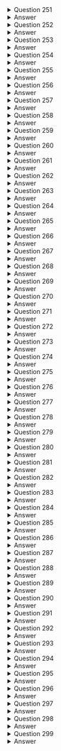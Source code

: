 <details>
  <summary>Question 251</summary>

An Amazon EC2 instance is located in a private subnet in a new VPC. This subnet does not have outbound internet access, but the EC2 instance needs the ability to download monthly security updates from an outside vendor. What should a solutions architect do to meet these requirements?

-   [ ] A. Create an internet gateway, and attach it to the VPC. Configure the private subnet route table to use the internet gateway as the default route.
-   [ ] B. Create a NAT gateway, and place it in a public subnet. Configure the private subnet route table to use the NAT gateway as the default route.
-   [ ] C. Create a NAT instance, and place it in the same subnet where the EC2 instance is located. Configure the private subnet route table to use the NAT instance as the default route.
-   [ ] D. Create an internet gateway, and attach it to the VPC. Create a NAT instance, and place it in the same subnet where the EC2 instance is located. Configure the private subnet route table to use the internet gateway as the default route.
   
</details>

<details>
  <summary>Answer</summary>

-   [ ] B. Create a NAT gateway, and place it in a public subnet. Configure the private subnet route table to use the NAT gateway as the default route.
   
Why these are the correct answers:

B. Create a NAT gateway, and place it in a public subnet. Configure the private subnet route table to use the NAT gateway as the default route.

-   [ ] A NAT gateway in a public subnet allows instances in private subnets to access the internet.
-   [ ] The private subnet's route table directs outbound traffic to the NAT gateway.
-   [ ] This solution enables the EC2 instance to download updates securely.
   
<hr> Why are the other answers wrong? <hr>

-   [ ] A. An internet gateway allows public subnets to access the internet, but not private subnets.
-   [ ] C. A NAT instance requires more management than a NAT gateway. Placing it in the same subnet is incorrect.
-   [ ] D. Combining an internet gateway and a NAT instance is unnecessary and incorrect.

Therefore, Option B is the correct solution.

</details>
<details>
  <summary>Question 252</summary>

A solutions architect needs to design a system to store client case files. The files are core company assets and are important. The number of files will grow over time. The files must be simultaneously accessible from multiple application servers that run on Amazon EC2 instances. The solution must have built-in redundancy. Which solution meets these requirements?

-   [ ] A. Amazon Elastic File System (Amazon EFS)
-   [ ] B. Amazon Elastic Block Store (Amazon EBS)
-   [ ] C. Amazon S3 Glacier Deep Archive
-   [ ] D. AWS Backup
   
</details>

<details>
  <summary>Answer</summary>

-   [ ] A. Amazon Elastic File System (Amazon EFS)
   
Why these are the correct answers:

A. Amazon Elastic File System (Amazon EFS)

-   [ ] Amazon EFS provides scalable file storage for use with EC2 instances.
-   [ ] It supports concurrent access from multiple EC2 instances.
-   [ ] EFS is designed with built-in redundancy and scalability.
   
<hr> Why are the other answers wrong? <hr>

-   [ ] B. Amazon EBS is block storage and can only be attached to a single EC2 instance at a time.
-   [ ] C. Amazon S3 Glacier Deep Archive is for long-term archival, not concurrent access.
-   [ ] D. AWS Backup is for backup and recovery, not for providing shared file storage.

Therefore, Option A is the correct solution.

</details>

<details>
  <summary>Question 253</summary>

A solutions architect has created two IAM policies: Policy1 and Policy2. Both policies are attached to an IAM group.

![image](https://github.com/user-attachments/assets/33793b35-856c-4f09-be2a-7c4df3846bb2)

A cloud engineer is added as an IAM user to the IAM group. Which action will the cloud engineer be able to perform?

-   [ ] A. Deleting IAM users
-   [ ] B. Deleting directories
-   [ ] C. Deleting Amazon EC2 instances
-   [ ] D. Deleting logs from Amazon CloudWatch Logs
   
</details>

<details>
  <summary>Answer</summary>

-   [ ] C. Deleting Amazon EC2 instances
   
Why these are the correct answers:

C. Deleting Amazon EC2 instances

-   [ ] Policy 1 allows all EC2 actions.
-   [ ] Policy 2 denies "ds:Delete\*" actions.
-   [ ] Deny statements override allow statements, but the cloud engineer is still allowed to delete EC2 instances.

<hr> Why are the other answers wrong? <hr>

-   [ ] A. The engineer can't delete IAM users because it's not in Policy 1.
-   [ ] B. "ds:Delete\*" denies deleting directories.
-   [ ] D. "logs:Get\*" and "logs:Describe\*" do not allow deleting logs.

Therefore, Option C is the correct answer.

</details>

<details>
  <summary>Question 254</summary>

A company is reviewing a recent migration of a three-tier application to a VPC. The security team discovers that the principle of least privilege is not being applied to Amazon EC2 security group ingress and egress rules between the application tiers. What should a solutions architect do to correct this issue?

-   [ ] A. Create security group rules using the instance ID as the source or destination.
-   [ ] B. Create security group rules using the security group ID as the source or destination.
-   [ ] C. Create security group rules using the VPC CIDR blocks as the source or destination.
-   [ ] D. Create security group rules using the subnet CIDR blocks as the source or destination.
   
</details>

<details>
  <summary>Answer</summary>

-   [ ] B. Create security group rules using the security group ID as the source or destination.
   
Why these are the correct answers:

B. Create security group rules using the security group ID as the source or destination.

-   [ ] Security groups can reference other security groups, applying least privilege.
-   [ ] This allows traffic only from instances in the specified security group.
   
<hr> Why are the other answers wrong? <hr>

-   [ ] A. Instance IDs are dynamic and not practical for security group rules.
-   [ ] C. VPC CIDR blocks are too broad and violate least privilege.
-   [ ] D. Subnet CIDR blocks are also too broad for tier-level security.

Therefore, Option B is the correct solution.

</details>
<details>
  <summary>Question 255</summary>

A company has an ecommerce checkout workflow that writes an order to a database and calls a service to process the payment. Users are experiencing timeouts during the checkout process. When users resubmit the checkout form, multiple unique orders are created for the same desired transaction. How should a solutions architect refactor this workflow to prevent the creation of multiple orders?

-   [ ] A. Configure the web application to send an order message to Amazon Kinesis Data Firehose. Set the payment service to retrieve the message from Kinesis Data Firehose and process the order.
-   [ ] B. Create a rule in AWS CloudTrail to invoke an AWS Lambda function based on the logged application path request. Use Lambda to query the database, call the payment service, and pass in the order information.
-   [ ] C. Store the order in the database. Send a message that includes the order number to Amazon Simple Notification Service (Amazon SNS). Set the payment service to poll Amazon SNS, retrieve the message, and process the order.
-   [ ] D. Store the order in the database. Send a message that includes the order number to an Amazon Simple Queue Service (Amazon SQS) FIFO queue. Set the payment service to retrieve the message and process the order. Delete the message from the queue.
   
</details>

<details>
  <summary>Answer</summary>

-   [ ] D. Store the order in the database. Send a message that includes the order number to an Amazon Simple Queue Service (Amazon SQS) FIFO queue. Set the payment service to retrieve the message and process the order. Delete the message from the queue.
   
Why these are the correct answers:

D. Store the order in the database. Send a message that includes the order number to an Amazon Simple Queue Service (Amazon SQS) FIFO queue. Set the payment service to retrieve the message and process the order. Delete the message from the queue.

-   [ ] SQS FIFO queues ensure messages are processed exactly once and in order.
-   [ ] This prevents duplicate order creation by processing each order only once.
   
<hr> Why are the other answers wrong? <hr>

-   [ ] A. Kinesis Data Firehose is for streaming data to destinations, not for ensuring single processing.
-   [ ] B. CloudTrail is for API call logging, not for workflow management.
-   [ ] C. SNS is for pub/sub, not for ensuring single processing of messages.

Therefore, Option D is the correct solution.

</details>
<details>
  <summary>Question 256</summary>

A solutions architect is implementing a document review application using an Amazon S3 bucket for storage. The solution must prevent accidental deletion of the documents and ensure that all versions of the documents are available. Users must be able to download, modify, and upload documents. Which combination of actions should be taken to meet these requirements? (Choose two.)

-   [ ] A. Enable a read-only bucket ACL.
-   [ ] B. Enable versioning on the bucket.
-   [ ] C. Attach an IAM policy to the bucket.
-   [ ] D. Enable MFA Delete on the bucket.
-   [ ] E. Encrypt the bucket using AWS KMS.
   
</details>

<details>
  <summary>Answer</summary>

-   [ ] B. Enable versioning on the bucket.
-   [ ] D. Enable MFA Delete on the bucket.
   
Why these are the correct answers:

B. Enable versioning on the bucket.

-   [ ] Versioning keeps multiple versions of an object, preventing data loss from overwrites or deletions.
   
D. Enable MFA Delete on the bucket.

-   [ ] MFA Delete requires multi-factor authentication for deletion, preventing accidental deletes.
   
<hr> Why are the other answers wrong? <hr>

-   [ ] A. Read-only ACL prevents users from modifying and uploading documents.
-   [ ] C. IAM policies control access but do not prevent accidental deletion.
-   [ ] E. Encryption secures data but does not prevent deletion.

Therefore, options B and D are the correct solutions.

</details>
<details>
  <summary>Question 257</summary>

A company is building a solution that will report Amazon EC2 Auto Scaling events across all the applications in an AWS account. The company needs to use a serverless solution to store the EC2 Auto Scaling status data in Amazon S3. The company then will use the data in Amazon S3 to provide near-real-time updates in a dashboard. The solution must not affect the speed of EC2 instance launches. How should the company move the data to Amazon S3 to meet these requirements?

-   [ ] A. Use an Amazon CloudWatch metric stream to send the EC2 Auto Scaling status data to Amazon Kinesis Data Firehose. Store the data in Amazon S3.
-   [ ] B. Launch an Amazon EMR cluster to collect the EC2 Auto Scaling status data and send the data to Amazon Kinesis Data Firehose. Store the data in Amazon S3.
-   [ ] C. Create an Amazon EventBridge rule to invoke an AWS Lambda function on a schedule. Configure the Lambda function to send the EC2 Auto Scaling status data directly to Amazon S3.
-   [ ] D. Use a bootstrap script during the launch of an EC2 instance to install Amazon Kinesis Agent. Configure Kinesis Agent to collect the EC2 Auto Scaling status data and send the data to Amazon Kinesis Data Firehose. Store the data in Amazon S3.
   
</details>

<details>
  <summary>Answer</summary>

-   [ ] A. Use an Amazon CloudWatch metric stream to send the EC2 Auto Scaling status data to Amazon Kinesis Data Firehose. Store the data in Amazon S3.
   
Why these are the correct answers:

A. Use an Amazon CloudWatch metric stream to send the EC2 Auto Scaling status data to Amazon Kinesis Data Firehose. Store the data in Amazon S3.

-   [ ] CloudWatch metric streams send data in near-real-time without affecting EC2 instance launches.
-   [ ] Kinesis Data Firehose efficiently delivers data to S3.
-   [ ] This is a serverless solution.
   
<hr> Why are the other answers wrong? <hr>

-   [ ] B. Launching an EMR cluster is not serverless and adds overhead.
-   [ ] C. Lambda on a schedule is not real-time.
-   [ ] D. Bootstrap scripts add overhead to EC2 launches.

Therefore, Option A is the correct solution.

</details>
<details>
  <summary>Question 258</summary>

A company has an application that places hundreds of .csv files into an Amazon S3 bucket every hour. The files are 1 GB in size. Each time a file is uploaded, the company needs to convert the file to Apache Parquet format and place the output file into an S3 bucket. Which solution will meet these requirements with the LEAST operational overhead?

-   [ ] A. Create an AWS Lambda function to download the .csv files, convert the files to Parquet format, and place the output files in an S3 bucket. Invoke the Lambda function for each S3 PUT event.
-   [ ] B. Create an Apache Spark job to read the .csv files, convert the files to Parquet format, and place the output files in an S3 bucket. Create an AWS Lambda function for each S3 PUT event to invoke the Spark job.
-   [ ] C. Create an AWS Glue table and an AWS Glue crawler for the S3 bucket where the application places the .csv files. Schedule an AWS Lambda function to periodically use Amazon Athena to query the AWS Glue table, convert the query results into Parquet format, and place the output files into an S3 bucket.
-   [ ] D. Create an AWS Glue extract, transform, and load (ETL) job to convert the .csv files to Parquet format and place the output files into an S3 bucket. Create an AWS Lambda function for each S3 PUT event to invoke the ETL job.
   
</details>

<details>
  <summary>Answer</summary>

-   [ ] D. Create an AWS Glue extract, transform, and load (ETL) job to convert the .csv files to Parquet format and place the output files into an S3 bucket. Create an AWS Lambda function for each S3 PUT event to invoke the ETL job.
   
Why these are the correct answers:

D. Create an AWS Glue extract, transform, and load (ETL) job to convert the .csv files to Parquet format and place the output files into an S3 bucket. Create an AWS Lambda function for each S3 PUT event to invoke the ETL job.

-   [ ] AWS Glue ETL jobs are designed for data transformation.
-   [ ] Lambda functions can trigger the ETL job on S3 PUT events.
-   [ ] This solution is efficient and managed.
   
<hr> Why are the other answers wrong? <hr>

-   [ ] A. Lambda functions may have limitations with large files and complex transformations.
-   [ ] B. Spark jobs require more setup and management.
-   [ ] C. Athena is for querying, not efficient for ETL.

Therefore, Option D is the correct solution.

</details>
<details>
  <summary>Question 259</summary>

A company is implementing new data retention policies for all databases that run on Amazon RDS DB instances. The company must retain daily backups for a minimum period of 2 years. The backups must be consistent and restorable. Which solution should a solutions architect recommend to meet these requirements?

-   [ ] A. Create a backup vault in AWS Backup to retain RDS backups. Create a new backup plan with a daily schedule and an expiration period of 2 years after creation. Assign the RDS DB instances to the backup plan.
-   [ ] B. Configure a backup window for the RDS DB instances for daily snapshots. Assign a snapshot retention policy of 2 years to each RDS DB instance. Use Amazon Data Lifecycle Manager (Amazon DLM) to schedule snapshot deletions.
-   [ ] C. Configure database transaction logs to be automatically backed up to Amazon CloudWatch Logs with an expiration period of 2 years.
-   [ ] D. Configure an AWS Database Migration Service (AWS DMS) replication task. Deploy a replication instance, and configure a change data capture (CDC) task to stream database changes to Amazon S3 as the target. Configure S3 Lifecycle policies to delete the snapshots after 2 years.
   
</details>

<details>
  <summary>Answer</summary>

-   [ ] A. Create a backup vault in AWS Backup to retain RDS backups. Create a new backup plan with a daily schedule and an expiration period of 2 years after creation. Assign the RDS DB instances to the backup plan.
   
Why these are the correct answers:

A. Create a backup vault in AWS Backup to retain RDS backups. Create a new backup plan with a daily schedule and an expiration period of 2 years after creation. Assign the RDS DB instances to the backup plan.

-   [ ] AWS Backup centrally manages backups.
-   [ ] Backup plans automate backup schedules and retention.
-   [ ] This solution meets the requirements for consistent and restorable backups.
   
<hr> Why are the other answers wrong? <hr>

-   [ ] B. RDS snapshots are point-in-time and not as flexible as AWS Backup. DLM is for EBS volumes, not RDS.
-   [ ] C. CloudWatch Logs are for log data, not database backups.
-   [ ] D. DMS is for database migration, not backups.

Therefore, Option A is the correct solution.

</details>
<details>
  <summary>Question 260</summary>

A company's compliance team needs to move its file shares to AWS. The shares run on a Windows Server SMB file share. A self-managed on-premises Active Directory controls access to the files and folders. The company wants to use Amazon FSx for Windows File Server as part of the solution. The company must ensure that the on-premises Active Directory groups restrict access to the FSx for Windows File Server SMB compliance shares, folders, and files after the move to AWS. The company has created an FSx for Windows File Server file system. Which solution will meet these requirements?

-   [ ] A. Create an Active Directory Connector to connect to the Active Directory. Map the Active Directory groups to IAM groups to restrict access.
-   [ ] B. Assign a tag with a Restrict tag key and a Compliance tag value. Map the Active Directory groups to IAM groups to restrict access.
-   [ ] C. Create an IAM service-linked role that is linked directly to FSx for Windows File Server to restrict access.
-   [ ] D. Join the file system to the Active Directory to restrict access.
   
</details>

<details>
  <summary>Answer</summary>

-   [ ] D. Join the file system to the Active Directory to restrict access.
   
Why these are the correct answers:

D. Join the file system to the Active Directory to restrict access.

-   [ ] Joining the file system to the Active Directory preserves existing permissions.
-   [ ] This allows on-premises Active Directory groups to control access.
   
<hr> Why are the other answers wrong? <hr>

-   [ ] A. AD Connector connects to AD but doesn't directly enforce permissions. Mapping to IAM groups is incorrect.
-   [ ] B. Tags are for metadata, not access control. Mapping to IAM groups is incorrect.
-   [ ] C. IAM service-linked roles are for AWS services to access other AWS services, not for Active Directory permissions.

Therefore, Option D is the correct solution.

</details>

<details>
  <summary>Question 261</summary>

A company recently announced the deployment of its retail website to a global audience. The website runs on multiple Amazon EC2 instances behind an Elastic Load Balancer. The instances run in an Auto Scaling group across multiple Availability Zones. The company wants to provide its customers with different versions of content based on the devices that the customers use to access the website. Which combination of actions should a solutions architect take to meet these requirements? (Choose two.)

-   [ ] A. Configure Amazon CloudFront to cache multiple versions of the content.
-   [ ] B. Configure a host header in a Network Load Balancer to forward traffic to different instances.
-   [ ] C. Configure a Lambda@Edge function to send specific objects to users based on the User-Agent header.
-   [ ] D. Configure AWS Global Accelerator. Forward requests to a Network Load Balancer (NLB). Configure the NLB to set up host-based routing to different EC2 instances.
-   [ ] E. Configure AWS Global Accelerator. Forward requests to a Network Load Balancer (NLB). Configure the NLB to set up path-based routing to different EC2 instances.
   
</details>

<details>
  <summary>Answer</summary>

-   [ ] A. Configure Amazon CloudFront to cache multiple versions of the content.
-   [ ] C. Configure a Lambda@Edge function to send specific objects to users based on the User-Agent header.
   
Why these are the correct answers:

A. Configure Amazon CloudFront to cache multiple versions of the content.

-   [ ] CloudFront can cache different versions of content.
   
C. Configure a Lambda@Edge function to send specific objects to users based on the User-Agent header.

-   [ ] Lambda@Edge allows customization of content delivery based on headers like User-Agent.
   
<hr> Why are the other answers wrong? <hr>

-   [ ] B. Network Load Balancers do not support host headers.
-   [ ] D. Global Accelerator is for performance, not content versioning. NLBs don't support host-based routing.
-   [ ] E. Global Accelerator is for performance, not content versioning. NLBs don't support path-based routing.

Therefore, options A and C are correct.

</details>
<details>
  <summary>Question 262</summary>

A company plans to use Amazon ElastiCache for its multi-tier web application. A solutions architect creates a Cache VPC for the ElastiCache cluster and an App VPC for the application's Amazon EC2 instances. Both VPCs are in the us-east-1 Region.

The solutions architect must implement a solution to provide the application's EC2 instances with access to the ElastiCache cluster. Which solution will meet these requirements MOST cost-effectively?

-   [ ] A. Create a peering connection between the VPCs. Add a route table entry for the peering connection in both VPCs. Configure an inbound rule for the ElastiCache cluster's security group to allow inbound connection from the application's security group.
-   [ ] B. Create a Transit VPC. Update the VPC route tables in the Cache VPC and the App VPC to route traffic through the Transit VPC. Configure an inbound rule for the ElastiCache cluster's security group to allow inbound connection from the application's security group.
-   [ ] C. Create a peering connection between the VPCs. Add a route table entry for the peering connection in both VPCs. Configure an inbound rule for the peering connection's security group to allow inbound connection from the application's security group.
-   [ ] D. Create a Transit VPC. Update the VPC route tables in the Cache VPC and the App VPC to route traffic through the Transit VPC. Configure an inbound rule for the Transit VPC's security group to allow inbound connection from the application's security group.
   
</details>

<details>
  <summary>Answer</summary>

-   [ ] A. Create a peering connection between the VPCs. Add a route table entry for the peering connection in both VPCs. Configure an inbound rule for the ElastiCache cluster's security group to allow inbound connection from the application's security group.
   
Why these are the correct answers:

A. Create a peering connection between the VPCs. Add a route table entry for the peering connection in both VPCs. Configure an inbound rule for the ElastiCache cluster's security group to allow inbound connection from the application's security group.

-   [ ] VPC peering is the simplest and most cost-effective way to connect two VPCs.
-   [ ] Route table entries enable traffic flow.
-   [ ] Security groups control access to ElastiCache.
   
<hr> Why are the other answers wrong? <hr>

-   [ ] B. Transit VPC is more complex and expensive for only two VPCs.
-   [ ] C. Security groups of ElastiCache, not peering, control access to ElastiCache.
-   [ ] D. Transit VPC is more complex and expensive than peering.

Therefore, Option A is the correct solution.

</details>
<details>
  <summary>Question 263</summary>

A company is building an application that consists of several microservices. The company has decided to use container technologies to deploy its software on AWS. The company needs a solution that minimizes the amount of ongoing effort for maintenance and scaling. The company cannot manage additional infrastructure. Which combination of actions should a solutions architect take to meet these requirements? (Choose two.)

-   [ ] A. Deploy an Amazon Elastic Container Service (Amazon ECS) cluster.
-   [ ] B. Deploy the Kubernetes control plane on Amazon EC2 instances that span multiple Availability Zones.
-   [ ] C. Deploy an Amazon Elastic Container Service (Amazon ECS) service with an Amazon EC2 launch type. Specify a desired task number level of greater than or equal to 2.
-   [ ] D. Deploy an Amazon Elastic Container Service (Amazon ECS) service with a Fargate launch type. Specify a desired task number level of greater than or equal to 2.
-   [ ] E. Deploy Kubernetes worker nodes on Amazon EC2 instances that span multiple Availability Zones. Create a deployment that specifies two or more replicas for each microservice.
   
</details>

<details>
  <summary>Answer</summary>

-   [ ] A. Deploy an Amazon Elastic Container Service (Amazon ECS) cluster.
-   [ ] D. Deploy an Amazon Elastic Container Service (Amazon ECS) service with a Fargate launch type. Specify a desired task number level of greater than or equal to 2.
   
Why these are the correct answers:

A. Deploy an Amazon Elastic Container Service (Amazon ECS) cluster.

-   [ ] ECS is a managed container orchestration service.
   
D. Deploy an Amazon Elastic Container Service (Amazon ECS) service with a Fargate launch type. Specify a desired task number level of greater than or equal to 2.

-   [ ] Fargate removes the need to manage underlying infrastructure.
-   [ ] Specifying at least two tasks ensures high availability.
   
<hr> Why are the other answers wrong? <hr>

-   [ ] B. Managing the Kubernetes control plane adds operational overhead.
-   [ ] C. EC2 launch type requires managing EC2 instances.
-   [ ] E. Managing Kubernetes worker nodes adds operational overhead.

Therefore, options A and D are correct.

</details>
<details>
  <summary>Question 264</summary>

A company has a web application hosted over 10 Amazon EC2 instances with traffic directed by Amazon Route 53. The company occasionally experiences a timeout error when attempting to browse the application. The networking team finds that some DNS queries return IP addresses of unhealthy instances, resulting in the timeout error. What should a solutions architect implement to overcome these timeout errors?

-   [ ] A. Create a Route 53 simple routing policy record for each EC2 instance. Associate a health check with each record.
-   [ ] B. Create a Route 53 failover routing policy record for each EC2 instance. Associate a health check with each record.
-   [ ] C. Create an Amazon CloudFront distribution with EC2 instances as its origin. Associate a health check with the EC2 instances.
-   [ ] D. Create an Application Load Balancer (ALB) with a health check in front of the EC2 instances. Route to the ALB from Route 53.
   
</details>

<details>
  <summary>Answer</summary>

-   [ ] D. Create an Application Load Balancer (ALB) with a health check in front of the EC2 instances. Route to the ALB from Route 53.
   
Why these are the correct answers:

D. Create an Application Load Balancer (ALB) with a health check in front of the EC2 instances. Route to the ALB from Route 53.

-   [ ] ALB health checks ensure traffic is routed only to healthy instances.
-   [ ] Route 53 directs traffic to the ALB.
   
<hr> Why are the other answers wrong? <hr>

-   [ ] A. Simple routing does not provide health checks.
-   [ ] B. Failover routing is for disaster recovery, not load balancing.
-   [ ] C. CloudFront is for caching, not load balancing with health checks.

Therefore, Option D is the correct solution.

</details>
<details>
  <summary>Question 265</summary>

A solutions architect needs to design a highly available application consisting of web, application, and database tiers. HTTPS content delivery should be as close to the edge as possible, with the least delivery time. Which solution meets these requirements and is MOST secure?

-   [ ] A. Configure a public Application Load Balancer (ALB) with multiple redundant Amazon EC2 instances in public subnets. Configure Amazon CloudFront to deliver HTTPS content using the public ALB as the origin.
-   [ ] B. Configure a public Application Load Balancer with multiple redundant Amazon EC2 instances in private subnets. Configure Amazon CloudFront to deliver HTTPS content using the EC2 instances as the origin.
-   [ ] C. Configure a public Application Load Balancer (ALB) with multiple redundant Amazon EC2 instances in private subnets. Configure Amazon CloudFront to deliver HTTPS content using the public ALB as the origin.
-   [ ] D. Configure a public Application Load Balancer with multiple redundant Amazon EC2 instances in public subnets. Configure Amazon CloudFront to deliver HTTPS content using the EC2 instances as the origin.
   
</details>

<details>
  <summary>Answer</summary>

-   [ ] C. Configure a public Application Load Balancer (ALB) with multiple redundant Amazon EC2 instances in private subnets. Configure Amazon CloudFront to deliver HTTPS content using the public ALB as the origin.
   
Why these are the correct answers:

C. Configure a public Application Load Balancer (ALB) with multiple redundant Amazon EC2 instances in private subnets. Configure Amazon CloudFront to deliver HTTPS content using the public ALB as the origin.

-   [ ] CloudFront delivers content close to users (edge locations).
-   [ ] ALB distributes traffic to EC2 instances.
-   [ ] Private subnets secure EC2 instances.
   
<hr> Why are the other answers wrong? <hr>

-   [ ] A. EC2 instances in public subnets are less secure.
-   [ ] B. CloudFront needs a public endpoint like an ALB, not EC2 instances directly. EC2 instances in private subnets can't be directly accessed from the internet.
-   [ ] D. EC2 instances in public subnets are less secure, and CloudFront needs a public endpoint.

Therefore, Option C is the correct solution.

</details>
<details>
  <summary>Question 266</summary>

A company has a popular gaming platform running on AWS. The application is sensitive to latency because latency can impact the user experience and introduce unfair advantages to some players. The application is deployed in every AWS Region. It runs on Amazon EC2 instances that are part of Auto Scaling groups configured behind Application Load Balancers (ALBs). A solutions architect needs to implement a mechanism to monitor the health of the application and redirect traffic to healthy endpoints. Which solution meets these requirements?

-   [ ] A. Configure an accelerator in AWS Global Accelerator. Add a listener for the port that the application listens on, and attach it to a Regional endpoint in each Region. Add the ALB as the endpoint.
-   [ ] B. Create an Amazon CloudFront distribution and specify the ALB as the origin server. Configure the cache behavior to use origin cache headers. Use AWS Lambda functions to optimize the traffic.
-   [ ] C. Create an Amazon CloudFront distribution and specify Amazon S3 as the origin server. Configure the cache behavior to use origin cache headers. Use AWS Lambda functions to optimize the traffic.
-   [ ] D. Configure an Amazon DynamoDB database to serve as the data store for the application. Create a DynamoDB Accelerator (DAX) cluster to act as the in-memory cache for DynamoDB hosting the application data.
   
</details>

<details>
  <summary>Answer</summary>

-   [ ] A. Configure an accelerator in AWS Global Accelerator. Add a listener for the port that the application listens on, and attach it to a Regional endpoint in each Region. Add the ALB as the endpoint.
   
Why these are the correct answers:

A. Configure an accelerator in AWS Global Accelerator. Add a listener for the port that the application listens on, and attach it to a Regional endpoint in each Region. Add the ALB as the endpoint.

-   [ ] Global Accelerator improves performance by routing traffic to the nearest healthy endpoint.
-   [ ] It monitors application health and redirects traffic away from unhealthy endpoints.
   
<hr> Why are the other answers wrong? <hr>

-   [ ] B. CloudFront is for caching content, not for real-time traffic routing based on health.
-   [ ] C. CloudFront with S3 is for static content, not dynamic application traffic.
-   [ ] D. DynamoDB and DAX are for database performance, not application health and traffic routing.

Therefore, Option A is the correct solution.

</details>
<details>
  <summary>Question 267</summary>

A company has one million users that use its mobile app. The company must analyze the data usage in near-real time. The company also must encrypt the data in near-real time and must store the data in a centralized location in Apache Parquet format for further processing. Which solution will meet these requirements with the LEAST operational overhead?

-   [ ] A. Create an Amazon Kinesis data stream to store the data in Amazon S3. Create an Amazon Kinesis Data Analytics application to analyze the data. Invoke an AWS Lambda function to send the data to the Kinesis Data Analytics application.
-   [ ] B. Create an Amazon Kinesis data stream to store the data in Amazon S3. Create an Amazon EMR cluster to analyze the data. Invoke an AWS Lambda function to send the data to the EMR cluster.
-   [ ] C. Create an Amazon Kinesis Data Firehose delivery stream to store the data in Amazon S3. Create an Amazon EMR cluster to analyze the data.
-   [ ] D. Create an Amazon Kinesis Data Firehose delivery stream to store the data in Amazon S3. Create an Amazon Kinesis Data Analytics application to analyze the data.
   
</details>

<details>
  <summary>Answer</summary>

-   [ ] D. Create an Amazon Kinesis Data Firehose delivery stream to store the data in Amazon S3. Create an Amazon Kinesis Data Analytics application to analyze the data.
   
Why these are the correct answers:

D. Create an Amazon Kinesis Data Firehose delivery stream to store the data in Amazon S3. Create an Amazon Kinesis Data Analytics application to analyze the data.

-   [ ] Kinesis Data Firehose can deliver data to S3 and convert it to Parquet.
-   [ ] Kinesis Data Analytics can analyze data in near-real time.
-   [ ] This is a managed solution with minimal overhead.
   
<hr> Why are the other answers wrong? <hr>

-   [ ] A. Kinesis Data Streams and Lambda add complexity.
-   [ ] B. EMR clusters add operational overhead.
-   [ ] C. EMR clusters add operational overhead.

Therefore, Option D is the correct solution.

</details>
<details>
  <summary>Question 268</summary>

A gaming company has a web application that displays scores. The application runs on Amazon EC2 instances behind an Application Load Balancer. The application stores data in an Amazon RDS for MySQL database. Users are starting to experience long delays and interruptions that are caused by database read performance. The company wants to improve the user experience while minimizing changes to the application's architecture. What should a solutions architect do to meet these requirements?

-   [ ] A. Use Amazon ElastiCache in front of the database.
-   [ ] B. Use RDS Proxy between the application and the database.
-   [ ] C. Migrate the application from EC2 instances to AWS Lambda.
-   [ ] D. Migrate the database from Amazon RDS for MySQL to Amazon DynamoDB.
   
</details>

<details>
  <summary>Answer</summary>

-   [ ] A. Use Amazon ElastiCache in front of the database.
   
Why these are the correct answers:

A. Use Amazon ElastiCache in front of the database.

-   [ ] ElastiCache can cache frequently read data, reducing database load.
-   [ ] This improves read performance with minimal changes to the application.
   
<hr> Why are the other answers wrong? <hr>

-   [ ] B. RDS Proxy is for connection management, not caching.
-   [ ] C. Migrating to Lambda requires significant application changes.
-   [ ] D. Migrating to DynamoDB requires significant application changes.

Therefore, Option A is the correct solution.

</details>
<details>
  <summary>Question 269</summary>

An ecommerce company has noticed performance degradation of its Amazon RDS based web application. The performance degradation is attributed to an increase in the number of read-only SQL queries triggered by business analysts. A solutions architect needs to solve the problem with minimal changes to the existing web application. What should the solutions architect recommend?

-   [ ] A. Export the data to Amazon DynamoDB and have the business analysts run their queries.
-   [ ] B. Load the data into Amazon ElastiCache and have the business analysts run their queries.
-   [ ] C. Create a read replica of the primary database and have the business analysts run their queries.
-   [ ] D. Copy the data into an Amazon Redshift cluster and have the business analysts run their queries.
   
</details>

<details>
  <summary>Answer</summary>

-   [ ] C. Create a read replica of the primary database and have the business analysts run their queries.
   
Why these are the correct answers:

C. Create a read replica of the primary database and have the business analysts run their queries.

-   [ ] Read replicas offload read queries from the primary database.
-   [ ] This improves performance with minimal application changes.
   
<hr> Why are the other answers wrong? <hr>

-   [ ] A. DynamoDB is not suitable for complex SQL queries.
-   [ ] B. ElastiCache is for caching, not for running analytical queries.
-   [ ] D. Redshift is for data warehousing and is overkill for simple read queries.

Therefore, Option C is the correct solution.

</details>

<details>
  <summary>Question 270</summary>

A company is using a centralized AWS account to store log data in various Amazon S3 buckets. A solutions architect needs to ensure that the data is encrypted at rest before the data is uploaded to the S3 buckets. The data also must be encrypted in transit.

Which solution meets these requirements?

- [ ] A. Use client-side encryption to encrypt the data that is being uploaded to the S3 buckets.
- [ ] B. Use server-side encryption to encrypt the data that is being uploaded to the S3 buckets.
- [ ] C. Create bucket policies that require the use of server-side encryption with S3 managed encryption keys (SSE-S3) for S3 uploads.
- [ ] D. Enable the security option to encrypt the S3 buckets through the use of a default AWS Key Management Service (AWS KMS) key.

</details>

<details>
  <summary>Answer</summary>

- [ ] A. Use client-side encryption to encrypt the data that is being uploaded to the S3 buckets.

Why these are the correct answers:

A. Use client-side encryption to encrypt the data that is being uploaded to the S3 buckets.

- [ ] Client-side encryption ensures that data is encrypted before it is sent to S3, thus meeting both at-rest and in-transit encryption requirements.
- [ ] The data is encrypted on the client before it leaves the client's environment, providing end-to-end encryption control.

Why are the other answers wrong?

- [ ] B. Server-side encryption only encrypts the data at rest in the S3 bucket, not during transit from the client to S3.
- [ ] C. Bucket policies enforcing server-side encryption also only address encryption at rest, not in transit.
- [ ] D. Enabling bucket encryption with a KMS key is a form of server-side encryption and does not encrypt the data before it is transmitted to S3.

Therefore, client-side encryption is necessary to fulfill both encryption requirements.
</details>

<details>
  <summary>Question 271</summary>

A solutions architect observes that a nightly batch processing job is automatically scaled up for 1 hour before the desired Amazon EC2 capacity is reached. The peak capacity is the 'same every night and the batch jobs always start at 1 AM. The solutions architect needs to find a cost-effective solution that will allow for the desired EC2 capacity to be reached quickly and allow the Auto Scaling group to scale down after the batch jobs are complete.

What should the solutions architect do to meet these requirements?

- [ ] A. Increase the minimum capacity for the Auto Scaling group.
- [ ] B. Increase the maximum capacity for the Auto Scaling group.
- [ ] C. Configure scheduled scaling to scale up to the desired compute level.
- [ ] D. Change the scaling policy to add more EC2 instances during each scaling operation.

</details>

<details>
  <summary>Answer</summary>

- [ ] C. Configure scheduled scaling to scale up to the desired compute level.

Why these are the correct answers:

C. Configure scheduled scaling to scale up to the desired compute level.

- [ ] Scheduled scaling is the most appropriate solution because the peak capacity is consistent and the start time is known.
- [ ] It allows the Auto Scaling group to reach the desired capacity precisely at the required time (1 AM) and can be configured to scale down afterward, optimizing costs.

Why are the other answers wrong?

- [ ] A. Increasing the minimum capacity keeps those instances running continuously, which is not cost-effective since the extra capacity is only needed for a short period each night.
- [ ] B. Increasing the maximum capacity only allows Auto Scaling to scale up to that limit if triggered by a metric, but it doesn't ensure the scaling occurs at the specific time needed.
- [ ] D. Changing the scaling policy affects how Auto Scaling reacts to metrics, not when it scales. It doesn't provide the precise timing control required.

Therefore, scheduled scaling is the best choice for predictable, time-based scaling requirements.
</details>

<details>
  <summary>Question 272</summary>

A company serves a dynamic website from a fleet of Amazon EC2 instances behind an Application Load Balancer (ALB). The website needs to support multiple languages to serve customers around the world. The website's architecture is running in the us-west-1 Region and is exhibiting high request latency for users that are located in other parts of the world. The website needs to serve requests quickly and efficiently regardless of a user's location. However, the company does not want to recreate the existing architecture across multiple Regions.

What should a solutions architect do to meet these requirements?

- [ ] A. Replace the existing architecture with a website that is served from an Amazon S3 bucket. Configure an Amazon CloudFront distribution with the S3 bucket as the origin. Set the cache behavior settings to cache based on the Accept-Language request header.
- [ ] B. Configure an Amazon CloudFront distribution with the ALB as the origin. Set the cache behavior settings to cache based on the Accept-Language request header.
- [ ] C. Create an Amazon API Gateway API that is integrated with the ALB. Configure the API to use the HTTP integration type. Set up an API Gateway stage to enable the API cache based on the Accept-Language request header.
- [ ] D. Launch an EC2 instance in each additional Region and configure NGINX to act as a cache server for that Region. Put all the EC2 instances and the ALB behind an Amazon Route 53 record set with a geolocation routing policy.

</details>

<details>
  <summary>Answer</summary>

- [ ] B. Configure an Amazon CloudFront distribution with the ALB as the origin. Set the cache behavior settings to cache based on the Accept-Language request header.

Why these are the correct answers:

B. Configure an Amazon CloudFront distribution with the ALB as the origin. Set the cache behavior settings to cache based on the Accept-Language request header.

- [ ] Amazon CloudFront can cache content close to users globally, reducing latency.
- [ ] Configuring CloudFront to cache based on the Accept-Language header allows it to serve different language versions of the site.
- [ ] This approach avoids the complexity and cost of replicating the entire architecture in multiple Regions.

Why are the other answers wrong?

- [ ] A. Serving a dynamic website entirely from S3 is generally not feasible, and this option doesn't leverage the existing ALB and EC2 infrastructure.
- [ ] C. API Gateway is not designed for caching full web pages. While it can cache API responses, it's not the right tool for this scenario.
- [ ] D. Launching EC2 instances in each Region is complex and costly. It also involves managing infrastructure in multiple locations, which the company wants to avoid.

Therefore, using CloudFront with language-based caching is the most efficient and cost-effective solution.
</details>

<details>
  <summary>Question 273</summary>

A rapidly growing ecommerce company is running its workloads in a single AWS Region. A solutions architect must create a disaster recovery (DR) strategy that includes a different AWS Region. The company wants its database to be up to date in the DR Region with the least possible latency. The remaining infrastructure in the DR Region needs to run at reduced capacity and must be able to scale up if necessary.

Which solution will meet these requirements with the LOWEST recovery time objective (RTO)?

- [ ] A. Use an Amazon Aurora global database with a pilot light deployment.
- [ ] B. Use an Amazon Aurora global database with a warm standby deployment.
- [ ] C. Use an Amazon RDS Multi-AZ DB instance with a pilot light deployment.
- [ ] D. Use an Amazon RDS Multi-AZ DB instance with a warm standby deployment.

</details>

<details>
  <summary>Answer</summary>

- [ ] B. Use an Amazon Aurora global database with a warm standby deployment.

Why these are the correct answers:

B. Use an Amazon Aurora global database with a warm standby deployment.

-   An Aurora global database provides the lowest RTO because it maintains a fully operational standby database in the DR Region.
-   A warm standby setup minimizes data loss and recovery time, as the database is already running and synchronized.

Why are the other answers wrong?

-   A. A pilot light deployment requires starting up infrastructure in the DR Region, increasing the RTO.
-   C and D. RDS Multi-AZ primarily focuses on high availability within a single Region. While it improves resilience, it doesn't offer the same low RTO as an Aurora global database for cross-region DR.

Therefore, an Aurora global database with a warm standby is the optimal solution for minimizing RTO in a cross-region DR scenario.
</details>

<details>
  <summary>Question 274</summary>

A company runs an application on Amazon EC2 instances. The company needs to implement a disaster recovery (DR) solution for the application. The DR solution needs to have a recovery time objective (RTO) of less than 4 hours. The DR solution also needs to use the fewest possible AWS resources during normal operations.

Which solution will meet these requirements in the MOST operationally efficient way?

-   [ ] A. Create Amazon Machine Images (AMIs) to back up the EC2 instances. Copy the AMIs to a secondary AWS Region. Automate infrastructure deployment in the secondary Region by using AWS Lambda and custom scripts.
-   [ ] B. Create Amazon Machine Images (AMIs) to back up the EC2 instances. Copy the AMIs to a secondary AWS Region. Automate infrastructure deployment in the secondary Region by using AWS CloudFormation.
-   [ ] C. Launch EC2 instances in a secondary AWS Region. Keep the EC2 instances in the secondary Region active at all times.
-   [ ] D. Launch EC2 instances in a secondary Availability Zone. Keep the EC2 instances in the secondary Availability Zone active at all times.

</details>

<details>
  <summary>Answer</summary>

-   [ ] B. Create Amazon Machine Images (AMIs) to back up the EC2 instances. Copy the AMIs to a secondary AWS Region. Automate infrastructure deployment in the secondary Region by using AWS CloudFormation.

Why these are the correct answers:

B. Create Amazon Machine Images (AMIs) to back up the EC2 instances. Copy the AMIs to a secondary AWS Region. Automate infrastructure deployment in the secondary Region by using AWS CloudFormation.

-   This approach minimizes resource usage during normal operations since the infrastructure in the DR Region is only provisioned when needed.
-   CloudFormation enables the automation of infrastructure deployment, which is more operationally efficient than using Lambda and custom scripts.
-   Using AMIs allows for quick recovery of EC2 instances in the DR Region, helping to meet the RTO.

Why are the other answers wrong?

-   A. While using Lambda and custom scripts can automate deployment, it is less efficient and harder to maintain than using CloudFormation.
-   C. Launching and maintaining active EC2 instances in a secondary Region consumes more resources and increases costs during normal operations.
-   D. Using a secondary Availability Zone, not a secondary Region, does not constitute a full DR solution and does not protect against regional outages.

Therefore, using AMIs with CloudFormation provides the most operationally efficient DR solution that meets the requirements.
</details>

<details>
  <summary>Question 275</summary>

A company runs an internal browser-based application. The application runs on Amazon EC2 instances behind an Application Load Balancer. The instances run in an Amazon EC2 Auto Scaling group across multiple Availability Zones. The Auto Scaling group scales up to 20 instances during work hours, but scales down to 2 instances overnight. Staff are complaining that the application is very slow when the day begins, although it runs well by mid-morning.

How should the scaling be changed to address the staff complaints and keep costs to a minimum?

-   [ ] A. Implement a scheduled action that sets the desired capacity to 20 shortly before the office opens.
-   [ ] B. Implement a step scaling action triggered at a lower CPU threshold, and decrease the cooldown period.
-   [ ] C. Implement a target tracking action triggered at a lower CPU threshold, and decrease the cooldown period.
-   [ ] D. Implement a scheduled action that sets the minimum and maximum capacity to 20 shortly before the office opens.

</details>

<details>
  <summary>Answer</summary>

-   [ ] C. Implement a target tracking action triggered at a lower CPU threshold, and decrease the cooldown period.

Why these are the correct answers:

C. Implement a target tracking action triggered at a lower CPU threshold, and decrease the cooldown period.

-   Target tracking scaling adjusts the number of instances to maintain a specific metric (e.g., CPU utilization) at a desired level, providing a balance between responsiveness and cost.
-   Setting a lower CPU threshold ensures that the Auto Scaling group starts adding instances earlier, addressing the slow performance at the beginning of the day.
-   Decreasing the cooldown period allows the Auto Scaling group to respond more quickly to changes in demand.

Why are the other answers wrong?

-   A. Scheduled actions are based on time, not actual load. They might not be responsive enough to handle variations in user activity. Setting the desired capacity alone does not guarantee a smooth scaling process.
-   B. Step scaling adjusts capacity in fixed increments, which can lead to over- or under-provisioning. It is less flexible than target tracking.
-   D. Setting the minimum and maximum capacity to 20 would eliminate scaling and result in high costs overnight, which contradicts the requirement to minimize costs.

Therefore, target tracking with an appropriate threshold and cooldown period is the most suitable solution.
</details>

<details>
  <summary>Question 276</summary>

A company has a multi-tier application deployed on several Amazon EC2 instances in an Auto Scaling group. An Amazon RDS for Oracle instance is the application' s data layer that uses Oracle-specific PL/SQL functions. Traffic to the application has been steadily increasing. This is causing the EC2 instances to become overloaded and the RDS instance to run out of storage. The Auto Scaling group does not have any scaling metrics and defines the minimum healthy instance count only. The company predicts that traffic will continue to increase at a steady but unpredictable rate before leveling off.

What should a solutions architect do to ensure the system can automatically scale for the increased traffic? (Choose two.)

-   [ ] A. Configure storage Auto Scaling on the RDS for Oracle instance.
-   [ ] B. Migrate the database to Amazon Aurora to use Auto Scaling storage.
-   [ ] C. Configure an alarm on the RDS for Oracle instance for low free storage space.
-   [ ] D. Configure the Auto Scaling group to use the average CPU as the scaling metric.
-   [ ] E. Configure the Auto Scaling group to use the average free memory as the scaling metric.

</details>

<details>
  <summary>Answer</summary>

-   [ ] A. Configure storage Auto Scaling on the RDS for Oracle instance.
-   [ ] D. Configure the Auto Scaling group to use the average CPU as the scaling metric.

Why these are the correct answers:

A. Configure storage Auto Scaling on the RDS for Oracle instance.

-   Storage Auto Scaling for RDS allows the database to automatically increase storage capacity in response to growth, preventing it from running out of space.

D. Configure the Auto Scaling group to use the average CPU as the scaling metric.

-   Using CPU utilization as a scaling metric ensures that the Auto Scaling group adds or removes EC2 instances based on the application's processing load, maintaining performance.

Why are the other answers wrong?

-   B. Migrating to Aurora is a significant change and is not necessary to address scaling. It is also more complex than simply enabling storage Auto Scaling.
-   C. Configuring an alarm only notifies about low storage but does not automatically scale it.
-   E. While memory can be a factor, CPU is generally a more direct indicator of application load for scaling web applications.

Therefore, enabling storage Auto Scaling for RDS and using CPU as the scaling metric are the most appropriate actions.
</details>

<details>
  <summary>Question 277</summary>

A company provides an online service for posting video content and transcoding it for use by any mobile platform. The application architecture uses Amazon Elastic File System (Amazon EFS) Standard to collect and store the videos so that multiple Amazon EC2 Linux instances can access the video content for processing. As the popularity of the service has grown over time, the storage costs have become too expensive.

Which storage solution is MOST cost-effective?

-   [ ] A. Use AWS Storage Gateway for files to store and process the video content.
-   [ ] B. Use AWS Storage Gateway for volumes to store and process the video content.
-   [ ] C. Use Amazon EFS for storing the video content. Once processing is complete, transfer the files to Amazon Elastic Block Store (Amazon EBS).
-   [ ] D. Use Amazon S3 for storing the video content. Move the files temporarily over to an Amazon Elastic Block Store (Amazon EBS) volume attached to the server for processing.

</details>

<details>
  <summary>Answer</summary>

-   [ ] D. Use Amazon S3 for storing the video content. Move the files temporarily over to an Amazon Elastic Block Store (Amazon EBS) volume attached to the server for processing.

Why these are the correct answers:

D. Use Amazon S3 for storing the video content. Move the files temporarily over to an Amazon Elastic Block Store (Amazon EBS) volume attached to the server for processing.

-   Amazon S3 is significantly cheaper for storing large amounts of video data compared to Amazon EFS.
-   Using EBS for temporary processing allows for the necessary performance while keeping long-term storage costs low.

Why are the other answers wrong?

-   A and B. AWS Storage Gateway is used to integrate on-premises storage with AWS and is not cost-effective for this cloud-native use case.
-   C. While transferring files from EFS to EBS can reduce costs compared to using EFS exclusively, it does not provide the same cost savings as using S3 for storage.

Therefore, using S3 for storage and EBS for processing is the most cost-effective solution.
</details>

<details>
  <summary>Question 278</summary>

A company wants to create an application to store employee data in a hierarchical structured relationship. The company needs a minimum-latency response to high-traffic queries for the employee data and must protect any sensitive data. The company also needs to receive monthly email messages if any financial information is present in the employee data.

Which combination of steps should a solutions architect take to meet these requirements? (Choose two.)

-   [ ] A. Use Amazon Redshift to store the employee data in hierarchies. Unload the data to Amazon S3 every month.
-   [ ] B. Use Amazon DynamoDB to store the employee data in hierarchies. Export the data to Amazon S3 every month.
-   [ ] C. Configure Amazon Macie for the AWS account. Integrate Macie with Amazon EventBridge to send monthly events to AWS Lambda.
-   [ ] D. Use Amazon Athena to analyze the employee data in Amazon S3. Integrate Athena with Amazon QuickSight to publish analysis dashboards and share the dashboards with users.
-   [ ] E. Configure Amazon Macie for the AWS account. Integrate Macie with Amazon EventBridge to send monthly notifications through an Amazon Simple Notification Service (Amazon SNS) subscription.

</details>

<details>
  <summary>Answer</summary>

-   [ ] B. Use Amazon DynamoDB to store the employee data in hierarchies. Export the data to Amazon S3 every month.
-   [ ] E. Configure Amazon Macie for the AWS account. Integrate Macie with Amazon EventBridge to send monthly notifications through an Amazon Simple Notification Service (Amazon SNS) subscription.

Why these are the correct answers:

B. Use Amazon DynamoDB to store the employee data in hierarchies. Export the data to Amazon S3 every month.

-   DynamoDB provides low-latency, high-throughput access, which meets the requirement for minimum-latency response to high-traffic queries.
-   While DynamoDB is not inherently designed for hierarchical data, it can be modeled using techniques like adjacency lists or materialized paths.
-   Exporting data to S3 supports long-term storage and analysis.

E. Configure Amazon Macie for the AWS account. Integrate Macie with Amazon EventBridge to send monthly notifications through an Amazon Simple Notification Service (Amazon SNS) subscription.

-   Amazon Macie can identify sensitive data, such as financial information.
-   Integrating Macie with EventBridge and SNS enables automated notifications when sensitive data is detected.

Why are the other answers wrong?

-   A. Amazon Redshift is a data warehouse service, not optimized for low-latency, high-traffic queries. It's better suited for analytics.
-   C. While Macie can integrate with Lambda, sending events to Lambda for monthly analysis is less direct than using SNS for notifications. Lambda is better for processing, not just forwarding notifications.
-   D. Athena is for querying data in S3, not for storing and providing low-latency access to frequently queried data. QuickSight is for visualization, not data storage or sensitive data detection.

Therefore, DynamoDB for data storage and Macie with SNS for sensitive data detection are the most appropriate choices.
</details>

<details>
  <summary>Question 279</summary>

A company has an application that is backed by an Amazon DynamoDB table. The company's compliance requirements specify that database backups must be taken every month, must be available for 6 months, and must be retained for 7 years.

Which solution will meet these requirements?

-   [ ] A. Create an AWS Backup plan to back up the DynamoDB table on the first day of each month. Specify a lifecycle policy that transitions the backup to cold storage after 6 months. Set the retention period for each backup to 7 years.
-   [ ] B. Create a DynamoDB on-demand backup of the DynamoDB table on the first day of each month. Transition the backup to Amazon S3 Glacier Flexible Retrieval after 6 months. Create an S3 Lifecycle policy to delete backups that are older than 7 years.
-   [ ] C. Use the AWS SDK to develop a script that creates an on-demand backup of the DynamoDB table. Set up an Amazon EventBridge rule that runs the script on the first day of each month. Create a second script that will run on the second day of each month to transition DynamoDB backups that are older than 6 months to cold storage and to delete backups that are older than 7 years.
-   [ ] D. Use the AWS CLI to create an on-demand backup of the DynamoDB table. Set up an Amazon EventBridge rule that runs the command on the first day of each month with a cron expression. Specify in the command to transition the backups to cold storage after 6 months and to delete the backups after 7 years.

</details>

<details>
  <summary>Answer</summary>

-   [ ] A. Create an AWS Backup plan to back up the DynamoDB table on the first day of each month. Specify a lifecycle policy that transitions the backup to cold storage after 6 months. Set the retention period for each backup to 7 years.

Why these are the correct answers:

A. Create an AWS Backup plan to back up the DynamoDB table on the first day of each month. Specify a lifecycle policy that transitions the backup to cold storage after 6 months. Set the retention period for each backup to 7 years.

-   AWS Backup is designed to centralize and automate backups across AWS services, including DynamoDB.
-   It allows setting backup schedules and retention policies, including transitioning backups to cold storage.
-   This solution meets all the requirements within a single service, simplifying management.

Why are the other answers wrong?

-   B. DynamoDB backups cannot be directly transitioned to S3 Glacier. This option involves managing backups and lifecycle policies across multiple services, which is more complex.
-   C. Using custom scripts and EventBridge rules adds complexity and maintenance overhead compared to using AWS Backup. It also requires managing separate scripts for backup and lifecycle management.
-   D. Similar to Option C, using the AWS CLI and EventBridge with cron expressions increases complexity. It also lacks the integrated lifecycle management of AWS Backup.

Therefore, AWS Backup provides the most straightforward and efficient solution for meeting the backup and retention requirements.
</details>

<details>
  <summary>Question 280</summary>

A company is using Amazon CloudFront with its website. The company has enabled logging on the CloudFront distribution, and logs are saved in one of the company's Amazon S3 buckets. The company needs to perform advanced analyses on the logs and build visualizations.

What should a solutions architect do to meet these requirements?

-   [ ] A. Use standard SQL queries in Amazon Athena to analyze the CloudFront logs in the S3 bucket. Visualize the results with AWS Glue.
-   [ ] B. Use standard SQL queries in Amazon Athena to analyze the CloudFront logs in the S3 bucket. Visualize the results with Amazon QuickSight.
-   [ ] C. Use standard SQL queries in Amazon DynamoDB to analyze the CloudFront logs in the S3 bucket. Visualize the results with AWS Glue.
-   [ ] D. Use standard SQL queries in Amazon DynamoDB to analyze the CloudFront logs in the S3 bucket. Visualize the results with Amazon QuickSight.

</details>

<details>
  <summary>Answer</summary>

-   [ ] B. Use standard SQL queries in Amazon Athena to analyze the CloudFront logs in the S3 bucket. Visualize the results with Amazon QuickSight.

Why these are the correct answers:

B. Use standard SQL queries in Amazon Athena to analyze the CloudFront logs in the S3 bucket. Visualize the results with Amazon QuickSight.

-   Amazon Athena allows querying data directly in S3 using SQL, which is ideal for analyzing CloudFront logs.
-   Amazon QuickSight is a business intelligence service that can create visualizations and dashboards from the query results.

Why are the other answers wrong?

-   A. AWS Glue is primarily an ETL (Extract, Transform, Load) service, not a visualization tool. While it can process data, it's not the best choice for creating dashboards.
-   C and D. Amazon DynamoDB is a NoSQL database and not suitable for running SQL queries on CloudFront logs stored in S3. It is designed for different use cases.

Therefore, Athena for analysis and QuickSight for visualization provide the most appropriate solution.
</details>

<details>
  <summary>Question 281</summary>

A company runs a fleet of web servers using an Amazon RDS for PostgreSQL DB instance. After a routine compliance check, the company sets a standard that requires a recovery point objective (RPO) of less than 1 second for all its production databases.

Which solution meets these requirements?

-   [ ] A. Enable a Multi-AZ deployment for the DB instance.
-   [ ] B. Enable auto scaling for the DB instance in one Availability Zone.
-   [ ] C. Configure the DB instance in one Availability Zone, and create multiple read replicas in a separate Availability Zone.
-   [ ] D. Configure the DB instance in one Availability Zone, and configure AWS Database Migration Service (AWS DMS) change data capture (CDC) tasks.

</details>

<details>
  <summary>Answer</summary>

-   [ ] A. Enable a Multi-AZ deployment for the DB instance.

Why these are the correct answers:

A. Enable a Multi-AZ deployment for the DB instance.

-   Multi-AZ deployments in Amazon RDS provide a synchronous replication to a standby instance in another Availability Zone.
-   This minimizes data loss in the event of a failure, supporting a very low RPO (close to zero).

Why are the other answers wrong?

-   B. Auto Scaling for RDS adjusts compute capacity, not data replication, and does not help with RPO.
-   C. Read replicas are for scaling read operations and involve asynchronous replication, which cannot meet a sub-second RPO.
-   D. DMS CDC is also for asynchronous replication and migration, not for providing the near-zero RPO required.

Therefore, Multi-AZ deployments are essential for meeting a very strict RPO requirement.
</details>

<details>
  <summary>Question 282</summary>

A company runs a web application that is deployed on Amazon EC2 instances in the private subnet of a VPC. An Application Load Balancer (ALB) that extends across the public subnets directs web traffic to the EC2 instances. The company wants to implement new security measures to restrict inbound traffic from the ALB to the EC2 instances while preventing access from any other source inside or outside the private subnet of the EC2 instances.

Which solution will meet these requirements?

-   [ ] A. Configure a route in a route table to direct traffic from the internet to the private IP addresses of the EC2 instances.
-   [ ] B. Configure the security group for the EC2 instances to only allow traffic that comes from the security group for the ALB.
-   [ ] C. Move the EC2 instances into the public subnet. Give the EC2 instances a set of Elastic IP addresses.
-   [ ] D. Configure the security group for the ALB to allow any TCP traffic on any port.

</details>

<details>
  <summary>Answer</summary>

-   [ ] B. Configure the security group for the EC2 instances to only allow traffic that comes from the security group for the ALB.

Why these are the correct answers:

B. Configure the security group for the EC2 instances to only allow traffic that comes from the security group for the ALB.

-   Security groups act as a virtual firewall for EC2 instances.
-   By allowing traffic only from the ALB's security group, you ensure that only the ALB can access the EC2 instances, and no other traffic is permitted.

Why are the other answers wrong?

-   A. Modifying route tables to allow direct internet traffic to private subnets is a security risk and defeats the purpose of having private subnets.
-   C. Moving EC2 instances to public subnets exposes them to the internet, which is insecure. Elastic IP addresses are for public IP addresses.
-   D. Configuring the ALB's security group to allow all traffic is overly permissive and does not restrict access to the EC2 instances.

Therefore, using security groups to restrict traffic is the most secure and appropriate solution.
</details>

<details>
  <summary>Question 283</summary>

A research company runs experiments that are powered by a simulation application and a visualization application. The simulation application runs on Linux and outputs intermediate data to an NFS share every 5 minutes. The visualization application is a Windows desktop application that displays the simulation output and requires an SMB file system. The company maintains two synchronized file systems. This strategy is causing data duplication and inefficient resource usage. The company needs to migrate the applications to AWS without making code changes to either application.

Which solution will meet these requirements?

-   [ ] A. Migrate both applications to AWS Lambda. Create an Amazon S3 bucket to exchange data between the applications.
-   [ ] B. Migrate both applications to Amazon Elastic Container Service (Amazon ECS). Configure Amazon FSx File Gateway for storage.
-   [ ] C. Migrate the simulation application to Linux Amazon EC2 instances. Migrate the visualization application to Windows EC2 instances. Configure Amazon Simple Queue Service (Amazon SQS) to exchange data between the applications.
-   [ ] D. Migrate the simulation application to Linux Amazon EC2 instances. Migrate the visualization application to Windows EC2 instances. Configure Amazon FSx for NetApp ONTAP for storage.

</details>

<details>
  <summary>Answer</summary>

-   [ ] D. Migrate the simulation application to Linux Amazon EC2 instances. Migrate the visualization application to Windows EC2 instances. Configure Amazon FSx for NetApp ONTAP for storage.

Why these are the correct answers:

D. Migrate the simulation application to Linux Amazon EC2 instances. Migrate the visualization application to Windows EC2 instances. Configure Amazon FSx for NetApp ONTAP for storage.

-   Migrating the applications to EC2 instances allows them to run without code changes, preserving their existing functionality.
-   Amazon FSx for NetApp ONTAP supports both NFS and SMB, providing a single file system that both applications can use.
-   This eliminates data duplication and inefficient resource usage.

Why are the other answers wrong?

-   A. Lambda is not suitable for applications that require persistent file storage and continuous processing like these.
-   B. ECS is for containerized applications, and while it can use file storage, it doesn't directly address the NFS/SMB compatibility requirement without code changes.
-   C. SQS is a message queuing service, not a file system. It cannot replace the need for shared file storage.

Therefore, using EC2 instances and FSx for NetApp ONTAP is the most appropriate solution.
</details>

<details>
  <summary>Question 284</summary>

As part of budget planning, management wants a report of AWS billed items listed by user. The data will be used to create department budgets. A solutions architect needs to determine the most efficient way to obtain this report information.

Which solution meets these requirements?

-   [ ] A. Run a query with Amazon Athena to generate the report.
-   [ ] B. Create a report in Cost Explorer and download the report.
-   [ ] C. Access the bill details from the billing dashboard and download the bill.
-   [ ] D. Modify a cost budget in AWS Budgets to alert with Amazon Simple Email Service (Amazon SES).

</details>

<details>
  <summary>Answer</summary>

-   [ ] B. Create a report in Cost Explorer and download the report.

Why these are the correct answers:

B. Create a report in Cost Explorer and download the report.

-   AWS Cost Explorer is a tool that enables you to visualize, understand, and manage your AWS costs and usage over time.
-   It allows filtering and grouping costs by various dimensions, including users (if you have cost allocation tags set up), and can generate detailed reports.

Why are the other answers wrong?

-   A. While Athena can query cost and usage data, it requires more setup and SQL knowledge compared to using Cost Explorer's built-in reporting features.
-   C. Downloading the bill from the billing dashboard provides overall costs but does not offer the same level of granularity for reporting costs by user.
-   D. AWS Budgets is for setting cost budgets and receiving alerts, not for generating detailed cost reports.

Therefore, Cost Explorer is the most efficient and user-friendly way to obtain the required report.
</details>

<details>
  <summary>Question 285</summary>

A company has a static website that is hosted on Amazon S3. The company wants to add a contact form to its webpage. The contact form will have dynamic server-side components for users to input their name, email address, phone number, and user message. The company anticipates that there will be fewer than 100 site visits each month.

Which solution will meet these requirements MOST cost-effectively?

-   [ ] A. Host a dynamic contact form page in Amazon Elastic Container Service (Amazon ECS). Set up Amazon Simple Email Service (Amazon SES) to connect to any third-party email provider.
-   [ ] B. Create an Amazon API Gateway endpoint with an AWS Lambda backend that makes a call to Amazon Simple Email Service (Amazon SES).
-   [ ] C. Convert the static webpage to dynamic by deploying Amazon Lightsail. Use client-side scripting to build the contact form. Integrate the form with Amazon WorkMail.
-   [ ] D. Create a t2.micro Amazon EC2 instance. Deploy a LAMP (Linux, Apache, MySQL, PHP/Perl/Python) stack to host the webpage. Use client-side scripting to build the contact form. Integrate the form with Amazon WorkMail.

</details>

<details>
  <summary>Answer</summary>

-   [ ] B. Create an Amazon API Gateway endpoint with an AWS Lambda backend that makes a call to Amazon Simple Email Service (Amazon SES).

Why these are the correct answers:

B. Create an Amazon API Gateway endpoint with an AWS Lambda backend that makes a call to Amazon Simple Email Service (Amazon SES).

-   API Gateway and Lambda are serverless and cost-effective for low traffic, as you only pay for usage.
-   Lambda can process form data and use SES to send emails, providing the required dynamic functionality.

Why are the other answers wrong?

-   A. ECS is for containerized applications and is too resource-intensive and costly for a simple contact form.
-   C. Lightsail provides virtual private servers and is more expensive than serverless options for low traffic. Client-side scripting cannot handle server-side processing for sending emails.
-   D. An EC2 instance requires constant running and incurs costs even when idle, making it inefficient for low traffic. A LAMP stack is also complex for this simple requirement.

Therefore, API Gateway and Lambda offer the most cost-effective solution.
</details>

<details>
  <summary>Question 286</summary>

A company has a static website that is hosted on Amazon CloudFront in front of Amazon S3. The static website uses a database backend. The company notices that the website does not reflect updates that have been made in the website's Git repository. The company checks the continuous integration and continuous delivery $(Cl/CD)$ pipeline between the Git repository and Amazon S3. The company verifies that the webhooks are configured properly and that the CI/CD pipeline is sending messages that indicate successful deployments. A solutions architect needs to implement a solution that displays the updates on the website.

Which solution will meet these requirements?

-   [ ] A. Add an Application Load Balancer.
-   [ ] B. Add Amazon ElastiCache for Redis or Memcached to the database layer of the web application.
-   [ ] C. Invalidate the CloudFront cache.
-   [ ] D. Use AWS Certificate Manager (ACM) to validate the website's SSL certificate.

</details>

<details>
  <summary>Answer</summary>

-   [ ] C. Invalidate the CloudFront cache.

Why these are the correct answers:

C. Invalidate the CloudFront cache.

-   CloudFront caches content to reduce latency and improve performance.
-   When updates are made, CloudFront may continue to serve the old content from its cache.
-   Invalidating the cache forces CloudFront to retrieve the latest content from the origin (S3), ensuring that users see the updates.

Why are the other answers wrong?

-   A. An Application Load Balancer is used to distribute traffic to EC2 instances, not to refresh cached content in CloudFront.
-   B. ElastiCache is a caching service for databases, not for updating static website content in CloudFront.
-   D. AWS Certificate Manager is for managing SSL certificates, not for content updates.

Therefore, invalidating the CloudFront cache is the correct solution to display website updates.
</details>

<details>
  <summary>Question 287</summary>

A company wants to migrate a Windows-based application from on premises to the AWS Cloud. The application has three tiers: an application tier, a business tier, and a database tier with Microsoft SQL Server. The company wants to use specific features of SQL Server such as native backups and Data Quality Services. The company also needs to share files for processing between the tiers.

How should a solutions architect design the architecture to meet these requirements?

-   [ ] A. Host all three tiers on Amazon EC2 instances. Use Amazon FSx File Gateway for file sharing between the tiers.
-   [ ] B. Host all three tiers on Amazon EC2 instances. Use Amazon FSx for Windows File Server for file sharing between the tiers.
-   [ ] C. Host the application tier and the business tier on Amazon EC2 instances. Host the database tier on Amazon RDS. Use Amazon Elastic File System (Amazon EFS) for file sharing between the tiers.
-   [ ] D. Host the application tier and the business tier on Amazon EC2 instances. Host the database tier on Amazon RDS. Use a Provisioned IOPS SSD (io2) Amazon Elastic Block Store (Amazon EBS) volume for file sharing between the tiers.

</details>

<details>
  <summary>Answer</summary>

-   [ ] B. Host all three tiers on Amazon EC2 instances. Use Amazon FSx for Windows File Server for file sharing between the tiers.

Why these are the correct answers:

B. Host all three tiers on Amazon EC2 instances. Use Amazon FSx for Windows File Server for file sharing between the tiers.

-   Hosting all tiers on EC2 instances allows the use of specific SQL Server features like native backups and Data Quality Services.
-   Amazon FSx for Windows File Server provides a fully managed Windows file server in the cloud, compatible with the application's file-sharing needs.

Why are the other answers wrong?

-   A. FSx File Gateway is for integrating on-premises file shares with AWS, not for sharing files between tiers within AWS.
-   C. Amazon RDS for SQL Server is a managed database service, which may not support all SQL Server features. EFS is a Linux file system and not ideal for Windows-based applications.
-   D. While EBS volumes can be used for storage, they are block storage and not designed for file sharing between multiple EC2 instances like FSx for Windows File Server.

Therefore, hosting all tiers on EC2 and using FSx for Windows File Server is the most suitable solution.
</details>

<details>
  <summary>Question 288</summary>

A company is migrating a Linux-based web server group to AWS. The web servers must access files in a shared file store for some content. The company must not make any changes to the application.

What should a solutions architect do to meet these requirements?

-   [ ] A. Create an Amazon S3 Standard bucket with access to the web servers.
-   [ ] B. Configure an Amazon CloudFront distribution with an Amazon S3 bucket as the origin.
-   [ ] C. Create an Amazon Elastic File System (Amazon EFS) file system. Mount the EFS file system on all web servers.
-   [ ] D. Configure a General Purpose SSD (gp3) Amazon Elastic Block Store (Amazon EBS) volume. Mount the EBS volume to all web servers.

</details>

<details>
  <summary>Answer</summary>

-   [ ] C. Create an Amazon Elastic File System (Amazon EFS) file system. Mount the EFS file system on all web servers.

Why these are the correct answers:

C. Create an Amazon Elastic File System (Amazon EFS) file system. Mount the EFS file system on all web servers.

-   Amazon EFS provides a shared file system that can be mounted by multiple EC2 instances.
-   It supports Linux file permissions and semantics, allowing the application to access files without modification.

Why are the other answers wrong?

-   A. Amazon S3 is object storage, not a file system, and requires application changes to access files.
-   B. CloudFront is a content delivery network (CDN) and not suitable for shared file storage.
-   D. EBS volumes are block storage and can only be attached to a single EC2 instance at a time, requiring application changes to share files.

Therefore, EFS is the appropriate solution for shared file storage without application changes.
</details>

<details>
  <summary>Question 289</summary>

A company has an AWS Lambda function that needs read access to an Amazon S3 bucket that is located in the same AWS account.

Which solution will meet these requirements in the MOST secure manner?

-   [ ] A. Apply an S3 bucket policy that grants read access to the S3 bucket.
-   [ ] B. Apply an IAM role to the Lambda function. Apply an IAM policy to the role to grant read access to the S3 bucket.
-   [ ] C. Embed an access key and a secret key in the Lambda function's code to grant the required IAM permissions for read access to the S3 bucket.
-   [ ] D. Apply an IAM role to the Lambda function. Apply an IAM policy to the role to grant read access to all S3 buckets in the account.

</details>

<details>
  <summary>Answer</summary>

-   [ ] B. Apply an IAM role to the Lambda function. Apply an IAM policy to the role to grant read access to the S3 bucket.

Why these are the correct answers:

B. Apply an IAM role to the Lambda function. Apply an IAM policy to the role to grant read access to the S3 bucket.

-   IAM roles provide secure permissions to AWS resources.
-   Granting the Lambda function an IAM role with specific permissions to the S3 bucket follows the principle of least privilege.

Why are the other answers wrong?

-   A. Bucket policies grant access to anyone who can invoke the Lambda function, which is less secure.
-   C. Embedding access keys and secret keys in code is highly insecure and a major security risk.
-   D. Granting access to all S3 buckets violates the principle of least privilege.

Therefore, using an IAM role with specific permissions is the most secure method.
</details>

<details>
  <summary>Question 290</summary>

A company hosts a web application on multiple Amazon EC2 instances. The EC2 instances are in an Auto Scaling group that scales in response to user demand. The company wants to optimize cost savings without making a long-term commitment.

Which EC2 instance purchasing option should a solutions architect recommend to meet these requirements?

-   [ ] A. Dedicated Instances only
-   [ ] B. On-Demand Instances only
-   [ ] C. A mix of On-Demand Instances and Spot Instances
-   [ ] D. A mix of On-Demand Instances and Reserved Instances

</details>

<details>
  <summary>Answer</summary>

-   [ ] C. A mix of On-Demand Instances and Spot Instances

Why these are the correct answers:

C. A mix of On-Demand Instances and Spot Instances

-   On-Demand Instances provide flexibility and are suitable for ensuring that the application is always available.
-   Spot Instances offer significant cost savings but can be interrupted, making them suitable for non-critical or fault-tolerant workloads within the Auto Scaling group.
-   This combination optimizes cost while maintaining availability.

Why are the other answers wrong?

-   A. Dedicated Instances are the most expensive and do not offer cost savings.
-   B. On-Demand Instances alone do not provide the cost optimization that Spot Instances offer.
-   D. Reserved Instances require a long-term commitment, which the company wants to avoid.

Therefore, a mix of On-Demand and Spot Instances is the best option for cost savings without long-term commitment.
</details>

<details>
  <summary>Question 291</summary>

A media company uses Amazon CloudFront for its publicly available streaming video content. The company wants to secure the video content that is hosted in Amazon S3 by controlling who has access. Some of the company's users are using a custom HTTP client that does not support cookies. Some of the company's users are unable to change the hardcoded URLs that they are using for access.

Which services or methods will meet these requirements with the LEAST impact to the users? (Choose two.)

-   [ ] A. Signed cookies
-   [ ] B. Signed URLs
-   [ ] C. AWS AppSync
-   [ ] D. JSON Web Token (JWT)
-   [ ] E. AWS Secrets Manager

</details>

<details>
  <summary>Answer</summary>

-   [ ] A. Signed cookies
-   [ ] B. Signed URLs

Why these are the correct answers:

A. Signed cookies

-   Signed cookies allow control over access to multiple restricted files, which is useful for streaming video content.
-   They can be used with custom HTTP clients that support cookies.

B. Signed URLs

-   Signed URLs provide access to individual files for a limited time.
-   They can be used even if users cannot change hardcoded URLs, as the URLs can be pre-signed.

Why are the other answers wrong?

-   C. AWS AppSync is a GraphQL service for real-time data, not designed for controlling access to S3 content.
-   D. JWTs are for authentication and authorization within applications, not directly for controlling access to S3 URLs.
-   E. AWS Secrets Manager is for managing secrets like passwords, not for controlling content access.

Therefore, Signed Cookies and Signed URLs are the most suitable options.
</details>

<details>
  <summary>Question 292</summary>

A company is preparing a new data platform that will ingest real-time streaming data from multiple sources. The company needs to transform the data before writing the data to Amazon S3. The company needs the ability to use SQL to query the transformed data.

Which solutions will meet these requirements? (Choose two.)

-   [ ] A. Use Amazon Kinesis Data Streams to stream the data. Use Amazon Kinesis Data Analytics to transform the data. Use Amazon Kinesis Data Firehose to write the data to Amazon S3. Use Amazon Athena to query the transformed data from Amazon S3.
-   [ ] B. Use Amazon Managed Streaming for Apache Kafka (Amazon MSK) to stream the data. Use AWS Glue to transform the data and to write the data to Amazon S3. Use Amazon Athena to query the transformed data from Amazon S3.
-   [ ] C. Use AWS Database Migration Service (AWS DMS) to ingest the data. Use Amazon EMR to transform the data and to write the data to Amazon S3. Use Amazon Athena to query the transformed data from Amazon S3.
-   [ ] D. Use Amazon Managed Streaming for Apache Kafka (Amazon MSK) to stream the data. Use Amazon Kinesis Data Analytics to transform the data and to write the data to Amazon S3. Use the Amazon RDS query editor to query the transformed data from Amazon S3.
-   [ ] E. Use Amazon Kinesis Data Streams to stream the data. Use AWS Glue to transform the data. Use Amazon Kinesis Data Firehose to write the data to Amazon S3. Use the Amazon RDS query editor to query the transformed data from Amazon S3.

</details>

<details>
  <summary>Answer</summary>

-   [ ] A. Use Amazon Kinesis Data Streams to stream the data. Use Amazon Kinesis Data Analytics to transform the data. Use Amazon Kinesis Data Firehose to write the data to Amazon S3. Use Amazon Athena to query the transformed data from Amazon S3.
-   [ ] B. Use Amazon Managed Streaming for Apache Kafka (Amazon MSK) to stream the data. Use AWS Glue to transform the data and to write the data to Amazon S3. Use Amazon Athena to query the transformed data from Amazon S3.

Why these are the correct answers:

A. Use Amazon Kinesis Data Streams to stream the data. Use Amazon Kinesis Data Analytics to transform the data. Use Amazon Kinesis Data Firehose to write the data to Amazon S3. Use Amazon Athena to query the transformed data from Amazon S3.

-   Kinesis Data Streams captures real-time data.
-   Kinesis Data Analytics transforms the data using SQL.
-   Kinesis Data Firehose delivers the transformed data to S3.
-   Athena allows querying the data in S3 with SQL.

B. Use Amazon Managed Streaming for Apache Kafka (Amazon MSK) to stream the data. Use AWS Glue to transform the data and to write the data to Amazon S3. Use Amazon Athena to query the transformed data from Amazon S3.

-   MSK is an alternative for streaming data.
-   AWS Glue can perform ETL (Extract, Transform, Load) operations to transform and write data to S3.
-   Athena again is used to query the data in S3.

Why are the other answers wrong?

-   C. DMS is for database migration, not for real-time streaming. EMR is for big data processing, which is more complex than needed for simple transformations.
-   D and E. RDS query editor is for querying relational databases, not data in S3.

Therefore, options A and B provide viable solutions for streaming, transforming, storing, and querying data.
</details>

<details>
  <summary>Question 293</summary>

A company has an on-premises volume backup solution that has reached its end of life. The company wants to use AWS as part of a new backup solution and wants to maintain local access to all the data while it is backed up on AWS. The company wants to ensure that the data backed up on AWS is automatically and securely transferred.

Which solution meets these requirements?

-   [ ] A. Use AWS Snowball to migrate data out of the on-premises solution to Amazon S3. Configure on-premises systems to mount the Snowball S3 endpoint to provide local access to the data.
-   [ ] B. Use AWS Snowball Edge to migrate data out of the on-premises solution to Amazon S3. Use the Snowball Edge file interface to provide on-premises systems with local access to the data.
-   [ ] C. Use AWS Storage Gateway and configure a cached volume gateway. Run the Storage Gateway software appliance on premises and configure a percentage of data to cache locally. Mount the gateway storage volumes to provide local access to the data.
-   [ ] D. Use AWS Storage Gateway and configure a stored volume gateway. Run the Storage Gateway software appliance on premises and map the gateway storage volumes to on-premises storage. Mount the gateway storage volumes to provide local access to the data.

</details>

<details>
  <summary>Answer</summary>

-   [ ] D. Use AWS Storage Gateway and configure a stored volume gateway. Run the Storage Gateway software appliance on premises and map the gateway storage volumes to on-premises storage. Mount the gateway storage volumes to provide local access to the data.

Why these are the correct answers:

D. Use AWS Storage Gateway and configure a stored volume gateway. Run the Storage Gateway software appliance on premises and map the gateway storage volumes to on-premises storage. Mount the gateway storage volumes to provide local access to the data.

-   A stored volume gateway retains all data locally and asynchronously backs it up to AWS, providing local access and offsite storage.
-   Storage Gateway automates the secure transfer of data to AWS.

Why are the other answers wrong?

-   A and B. Snowball and Snowball Edge are for large-scale data migration, not for ongoing backups with local access. They do not provide continuous local access.
-   C. A cached volume gateway caches frequently accessed data locally but does not store all data locally.

Therefore, a stored volume gateway is the appropriate solution for local access and AWS backups.
</details>

<details>
  <summary>Question 294</summary>

An application that is hosted on Amazon EC2 instances needs to access an Amazon S3 bucket. Traffic must not traverse the internet.

How should a solutions architect configure access to meet these requirements?

-   [ ] A. Create a private hosted zone by using Amazon Route 53.
-   [ ] B. Set up a gateway VPC endpoint for Amazon S3 in the VPC.
-   [ ] C. Configure the EC2 instances to use a NAT gateway to access the S3 bucket.
-   [ ] D. Establish an AWS Site-to-Site VPN connection between the VPC and the S3 bucket.

</details>

<details>
  <summary>Answer</summary>

-   [ ] B. Set up a gateway VPC endpoint for Amazon S3 in the VPC.

Why these are the correct answers:

B. Set up a gateway VPC endpoint for Amazon S3 in the VPC.

-   A gateway VPC endpoint enables private connections to S3 from within the VPC without using the internet.
-   This ensures that traffic remains within the AWS network.

Why are the other answers wrong?

-   A. Route 53 private hosted zones are for DNS resolution within a VPC, not for routing traffic to S3 without using the internet.
-   C. A NAT gateway is used to allow instances in a private subnet to connect to the internet.
-   D. A Site-to-Site VPN connects an on-premises network to a VPC, not for private access to S3 within the same VPC.

Therefore, a gateway VPC endpoint is the correct solution for private S3 access.
</details>

<details>
  <summary>Question 295</summary>

An ecommerce company stores terabytes of customer data in the AWS Cloud. The data contains personally identifiable information (PII). The company wants to use the data in three applications. Only one of the applications needs to process the PII. The Pll must be removed before the other two applications process the data.

Which solution will meet these requirements with the LEAST operational overhead?

-   [ ] A. Store the data in an Amazon DynamoDB table. Create a proxy application layer to intercept and process the data that each application requests.
-   [ ] B. Store the data in an Amazon S3 bucket. Process and transform the data by using S3 Object Lambda before returning the data to the requesting application.
-   [ ] C. Process the data and store the transformed data in three separate Amazon S3 buckets so that each application has its own custom dataset. Point each application to its respective S3 bucket.
-   [ ] D. Process the data and store the transformed data in three separate Amazon DynamoDB tables so that each application has its own custom dataset. Point each application to its respective DynamoDB table.

</details>

<details>
  <summary>Answer</summary>

-   [ ] B. Store the data in an Amazon S3 bucket. Process and transform the data by using S3 Object Lambda before returning the data to the requesting application.

Why these are the correct answers:

B. Store the data in an Amazon S3 bucket. Process and transform the data by using S3 Object Lambda before returning the data to the requesting application.

-   S3 Object Lambda allows you to add your own code to S3 to process data as it is retrieved.
-   This minimizes operational overhead by processing the PII removal in S3, rather than managing separate processing layers or data copies.

Why are the other answers wrong?

-   A. A proxy application layer adds complexity and overhead, as it requires managing and scaling an additional application.
-   C and D. Storing transformed data in separate S3 buckets or DynamoDB tables increases storage costs and management overhead.

Therefore, S3 Object Lambda provides the most efficient solution with the least overhead.
</details>

<details>
  <summary>Question 296</summary>

A development team has launched a new application that is hosted on Amazon EC2 instances inside a development VPC. A solutions architect needs to create a new VPC in the same account. The new VPC will be peered with the development VPC. The VPC CIDR block for the development VPC is $192.168.0.0/24$. The solutions architect needs to create a CIDR block for the new VPC. The CIDR block must be valid for a VPC peering connection to the development VPC. What is the SMALLEST CIDR block that meets these requirements?

-   [ ] A. $10.0.1.0/32$
-   [ ] B. $192.168.0.0/24$
-   [ ] C. $192.168.1.0/32$
-   [ ] D. $10.0.1.0/24$

</details>

<details>
  <summary>Answer</summary>

-   [ ] D. $10.0.1.0/24$

Why these are the correct answers:

D. $10.0.1.0/24$

-   VPC peering requires that the CIDR blocks of the peered VPCs do not overlap.
-   $10.0.1.0/24$ is a valid, non-overlapping CIDR block.
-   /24 provides a reasonable number of IP addresses.

Why are the other answers wrong?

-   A and C. /32 CIDR blocks are too small, providing only 1 IP address, which is insufficient for a VPC.
-   B. $192.168.0.0/24$ overlaps with the existing VPC's CIDR block, which is not allowed for peering.

Therefore, $10.0.1.0/24$ is the smallest valid CIDR block.
</details>

<details>
  <summary>Question 297</summary>

A company deploys an application on five Amazon EC2 instances. An Application Load Balancer (ALB) distributes traffic to the instances by using a target group. The average CPU usage on each of the instances is below 10% most of the time, with occasional surges to 65%. A solutions architect needs to implement a solution to automate the scalability of the application. The solution must optimize the cost of the architecture and must ensure that the application has enough CPU resources when surges occur. Which solution will meet these requirements?

-   [ ] A. Create an Amazon CloudWatch alarm that enters the ALARM state when the CPUUtilization metric is less than 20%. Create an AWS Lambda function that the CloudWatch alarm invokes to terminate one of the EC2 instances in the ALB target group.
-   [ ] B. Create an EC2 Auto Scaling group. Select the existing ALB as the load balancer and the existing target group as the target group. Set a target tracking scaling policy that is based on the ASGAverageCPUUtilization metric. Set the minimum instances to 2, the desired capacity to 3, the maximum instances to 6, and the target value to 50%. Add the EC2 instances to the Auto Scaling group.
-   [ ] C. Create an EC2 Auto Scaling group. Select the existing ALB as the load balancer and the existing target group as the target group. Set the minimum instances to 2, the desired capacity to 3, and the maximum instances to 6. Add the EC2 instances to the Auto Scaling group.
-   [ ] D. Create two Amazon CloudWatch alarms. Configure the first CloudWatch alarm to enter the ALARM state when the average CPUUtilization metric is below 20%. Configure the second CloudWatch alarm to enter the ALARM state when the average CPUUtilization matric is above 50%. Configure the alarms to publish to an Amazon Simple Notification Service (Amazon SNS) topic to send an email message. After receiving the message, log in to decrease or increase the number of EC2 instances that are running.

</details>

<details>
  <summary>Answer</summary>

-   [ ] B. Create an EC2 Auto Scaling group. Select the existing ALB as the load balancer and the existing target group as the target group. Set a target tracking scaling policy that is based on the ASGAverageCPUUtilization metric. Set the minimum instances to 2, the desired capacity to 3, the maximum instances to 6, and the target value to 50%. Add the EC2 instances to the Auto Scaling group.

Why these are the correct answers:

B. Create an EC2 Auto Scaling group. Select the existing ALB as the load balancer and the existing target group as the target group. Set a target tracking scaling policy that is based on the ASGAverageCPUUtilization metric. Set the minimum instances to 2, the desired capacity to 3, the maximum instances to 6, and the target value to 50%. Add the EC2 instances to the Auto Scaling group.

-   Auto Scaling groups automatically adjust the number of EC2 instances based on demand.
-   Target tracking scaling policies maintain a specific metric (CPU utilization) at a desired level.
-   This ensures that the application has enough resources during surges while optimizing costs during low usage.

Why are the other answers wrong?

-   A. Using CloudWatch alarms and Lambda to terminate instances is complex and risky. It can lead to application instability if not implemented carefully.
-   C. Creating an Auto Scaling group without a scaling policy does not automate scaling. It only provides basic management.
-   D. Manual scaling based on SNS notifications is inefficient and does not provide automatic, real-time scaling.

Therefore, using an Auto Scaling group with target tracking is the most efficient and cost-effective solution.
</details>

<details>
  <summary>Question 298</summary>

A company is running a critical business application on Amazon EC2 instances behind an Application Load Balancer. The EC2 instances run in an Auto Scaling group and access an Amazon RDS DB instance. The design did not pass an operational review because the EC2 instances and the DB instance are all located in a single Availability Zone. A solutions architect must update the design to use a second Availability Zone. Which solution will make the application highly available?

-   [ ] A. Provision a subnet in each Availability Zone. Configure the Auto Scaling group to distribute the EC2 instances across both Availability Zones. Configure the DB instance with connections to each network.
-   [ ] B. Provision two subnets that extend across both Availability Zones. Configure the Auto Scaling group to distribute the EC2 instances across both Availability Zones. Configure the DB instance with connections to each network.
-   [ ] C. Provision a subnet in each Availability Zone. Configure the Auto Scaling group to distribute the EC2 instances across both Availability Zones. Configure the DB instance for Multi-AZ deployment.
-   [ ] D. Provision a subnet that extends across both Availability Zones. Configure the Auto Scaling group to distribute the EC2 instances across both Availability Zones. Configure the DB instance for Multi-AZ deployment.

</details>

<details>
  <summary>Answer</summary>

-   [ ] C. Provision a subnet in each Availability Zone. Configure the Auto Scaling group to distribute the EC2 instances across both Availability Zones. Configure the DB instance for Multi-AZ deployment.

Why these are the correct answers:

C. Provision a subnet in each Availability Zone. Configure the Auto Scaling group to distribute the EC2 instances across both Availability Zones. Configure the DB instance for Multi-AZ deployment.

-   Subnets within each AZ provide network segmentation.
-   Auto Scaling across AZs ensures EC2 instances are available even if one AZ fails.
-   RDS Multi-AZ provides a standby DB instance in another AZ for failover.

Why are the other answers wrong?

-   A and B. Configuring the DB instance with "connections to each network" is vague and not the standard way to achieve high availability for RDS.
-   D. A subnet cannot span multiple Availability Zones.

Therefore, the correct solution involves separate subnets per AZ, Auto Scaling across AZs, and RDS Multi-AZ.
</details>

<details>
  <summary>Question 299</summary>

A research laboratory needs to process approximately 8 TB of data. The laboratory requires sub-millisecond latencies and a minimum throughput of 6 GBps for the storage subsystem. Hundreds of Amazon EC2 instances that run Amazon Linux will distribute and process the data. Which solution will meet the performance requirements?

-   [ ] A. Create an Amazon FSx for NetApp ONTAP file system. Sat each volume' tiering policy to ALL. Import the raw data into the file system. Mount the fila system on the EC2 instances.
-   [ ] B. Create an Amazon S3 bucket to store the raw data. Create an Amazon FSx for Lustre file system that uses persistent SSD storage. Select the option to import data from and export data to Amazon S3. Mount the file system on the EC2 instances.
-   [ ] C. Create an Amazon S3 bucket to store the raw data. Create an Amazon FSx for Lustre file system that uses persistent HDD storage. Select the option to import data from and export data to Amazon S3. Mount the file system on the EC2 instances.
-   [ ] D. Create an Amazon FSx for NetApp ONTAP file system. Set each volume's tiering policy to NONE. Import the raw data into the file system. Mount the file system on the EC2 instances.

</details>

<details>
  <summary>Answer</summary>

-   [ ] B. Create an Amazon S3 bucket to store the raw data. Create an Amazon FSx for Lustre file system that uses persistent SSD storage. Select the option to import data from and export data to Amazon S3. Mount the file system on the EC2 instances.

Why these are the correct answers:

B. Create an Amazon S3 bucket to store the raw data. Create an Amazon FSx for Lustre file system that uses persistent SSD storage. Select the option to import data from and export data to Amazon S3. Mount the file system on the EC2 instances.

-   Amazon S3 provides scalable and durable storage for the raw data.
-   Amazon FSx for Lustre with persistent SSD storage is designed for high-performance computing and can provide the required sub-millisecond latencies and high throughput.
-   Importing/exporting data between S3 and Lustre allows for efficient data management.

Why are the other answers wrong?

-   A and D. FSx for NetApp ONTAP is a general-purpose file system and does not offer the same level of high performance as FSx for Lustre for this workload.
-   C. FSx for Lustre with HDD storage does not meet the sub-millisecond latency requirement.

Therefore, using S3 for storage and FSx for Lustre with SSDs for processing is the appropriate solution.
</details>








